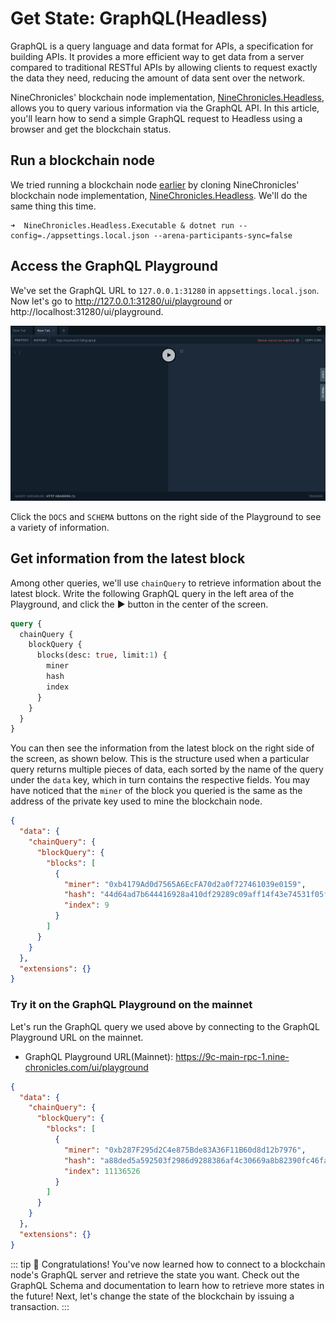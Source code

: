 # Get State: GraphQL(Headless)

GraphQL is a query language and data format for APIs, a specification for building APIs. It provides a more efficient way to get data from a server compared to traditional RESTful APIs by allowing clients to request exactly the data they need, reducing the amount of data sent over the network.

NineChronicles' blockchain node implementation, [NineChronicles.Headless][nc-headless], allows you to query various information via the GraphQL API. In this article, you'll learn how to send a simple GraphQL request to Headless using a browser and get the blockchain status.

[nc-headless]: https://github.com/planetarium/NineChronicles.Headless

## Run a blockchain node

We tried running a blockchain node [earlier](../create-network/running-a-blockchain-node-with-dotnet-project) by cloning NineChronicles' blockchain node implementation, [NineChronicles.Headless][nc-headless]. We'll do the same thing this time.

```console
➜  NineChronicles.Headless.Executable & dotnet run --config=./appsettings.local.json --arena-participants-sync=false
```

## Access the GraphQL Playground

We've set the GraphQL URL to `127.0.0.1:31280` in `appsettings.local.json`. Now let's go to http://127.0.0.1:31280/ui/playground or http://localhost:31280/ui/playground.

![Empty GraphQL Playground](/public/graphql-playground-01.png)

Click the `DOCS` and `SCHEMA` buttons on the right side of the Playground to see a variety of information.

## Get information from the latest block

Among other queries, we'll use `chainQuery` to retrieve information about the latest block. Write the following GraphQL query in the left area of the Playground, and click the :arrow_forward: button in the center of the screen.

```graphql
query {
  chainQuery {
    blockQuery {
      blocks(desc: true, limit:1) {
        miner
        hash
        index
      }
    }
  }
}
```

You can then see the information from the latest block on the right side of the screen, as shown below. This is the structure used when a particular query returns multiple pieces of data, each sorted by the name of the query under the `data` key, which in turn contains the respective fields.
You may have noticed that the `miner` of the block you queried is the same as the address of the private key used to mine the blockchain node.

```json
{
  "data": {
    "chainQuery": {
      "blockQuery": {
        "blocks": [
          {
            "miner": "0xb4179Ad0d7565A6EcFA70d2a0f727461039e0159",
            "hash": "44d64ad7b644416928a410df29289c09aff14f43e74531f05f43e61b423fec23",
            "index": 9
          }
        ]
      }
    }
  },
  "extensions": {}
}
```

### Try it on the GraphQL Playground on the mainnet

Let's run the GraphQL query we used above by connecting to the GraphQL Playground URL on the mainnet.

- GraphQL Playground URL(Mainnet): https://9c-main-rpc-1.nine-chronicles.com/ui/playground

```json
{
  "data": {
    "chainQuery": {
      "blockQuery": {
        "blocks": [
          {
            "miner": "0xb287F295d2C4e875Bde83A36F11B60d8d12b7976",
            "hash": "a88ded5a592503f2986d9288386af4c30669a8b82390fc46fa2fe29cb3b2fdc4",
            "index": 11136526
          }
        ]
      }
    }
  },
  "extensions": {}
}
```

::: tip :rotating_light:
Congratulations! You've now learned how to connect to a blockchain node's GraphQL server and retrieve the state you want. Check out the GraphQL Schema and documentation to learn how to retrieve more states in the future!
Next, let's change the state of the blockchain by issuing a transaction.
:::
